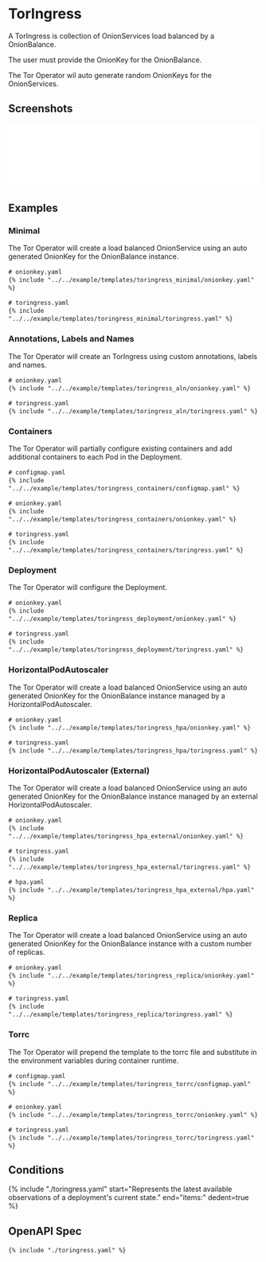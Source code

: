 # TorIngress

A TorIngress is collection of OnionServices load balanced by a OnionBalance.

The user must provide the OnionKey for the OnionBalance.

The Tor Operator wil auto generate random OnionKeys for the OnionServices.

## Screenshots

![TorIngress](./toringress.svg)

## Examples

### Minimal

The Tor Operator will create a load balanced OnionService using an auto generated OnionKey for the OnionBalance instance.

```
# onionkey.yaml
{% include "../../example/templates/toringress_minimal/onionkey.yaml" %}
```

```
# toringress.yaml
{% include "../../example/templates/toringress_minimal/toringress.yaml" %}
```

### Annotations, Labels and Names

The Tor Operator will create an TorIngress using custom annotations, labels and names.

```
# onionkey.yaml
{% include "../../example/templates/toringress_aln/onionkey.yaml" %}
```

```
# toringress.yaml
{% include "../../example/templates/toringress_aln/toringress.yaml" %}
```

### Containers

The Tor Operator will partially configure existing containers and add additional containers to each Pod in the Deployment.

```
# configmap.yaml
{% include "../../example/templates/toringress_containers/configmap.yaml" %}
```

```
# onionkey.yaml
{% include "../../example/templates/toringress_containers/onionkey.yaml" %}
```

```
# toringress.yaml
{% include "../../example/templates/toringress_containers/toringress.yaml" %}
```

### Deployment

The Tor Operator will configure the Deployment.

```
# onionkey.yaml
{% include "../../example/templates/toringress_deployment/onionkey.yaml" %}
```

```
# toringress.yaml
{% include "../../example/templates/toringress_deployment/toringress.yaml" %}
```

### HorizontalPodAutoscaler

The Tor Operator will create a load balanced OnionService using an auto generated OnionKey for the OnionBalance instance managed by a HorizontalPodAutoscaler.

```
# onionkey.yaml
{% include "../../example/templates/toringress_hpa/onionkey.yaml" %}
```

```
# toringress.yaml
{% include "../../example/templates/toringress_hpa/toringress.yaml" %}
```

### HorizontalPodAutoscaler (External)

The Tor Operator will create a load balanced OnionService using an auto generated OnionKey for the OnionBalance instance managed by an external HorizontalPodAutoscaler.

```
# onionkey.yaml
{% include "../../example/templates/toringress_hpa_external/onionkey.yaml" %}
```

```
# toringress.yaml
{% include "../../example/templates/toringress_hpa_external/toringress.yaml" %}
```

```
# hpa.yaml
{% include "../../example/templates/toringress_hpa_external/hpa.yaml" %}
```

### Replica

The Tor Operator will create a load balanced OnionService using an auto generated OnionKey for the OnionBalance instance with a custom number of replicas.

```
# onionkey.yaml
{% include "../../example/templates/toringress_replica/onionkey.yaml" %}
```

```
# toringress.yaml
{% include "../../example/templates/toringress_replica/toringress.yaml" %}
```

### Torrc

The Tor Operator will prepend the template to the torrc file and substitute in the environment variables during container runtime.

```
# configmap.yaml
{% include "../../example/templates/toringress_torrc/configmap.yaml" %}
```

```
# onionkey.yaml
{% include "../../example/templates/toringress_torrc/onionkey.yaml" %}
```

```
# toringress.yaml
{% include "../../example/templates/toringress_torrc/toringress.yaml" %}
```

## Conditions

{%
  include "./toringress.yaml"
  start="Represents the latest available observations of a deployment's current state."
  end="items:"
  dedent=true
%}

## OpenAPI Spec

```
{% include "./toringress.yaml" %}
```
